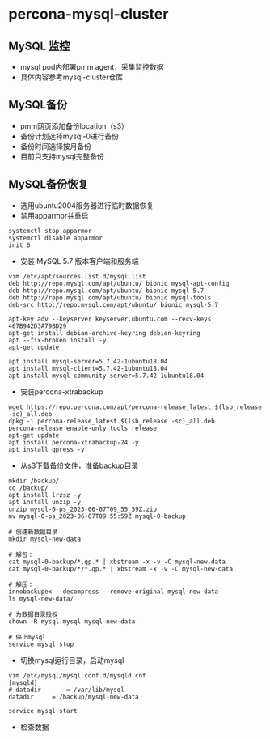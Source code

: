# percona-mysql-cluster
## MySQL 监控
- mysql pod内部署pmm agent，采集监控数据
- 具体内容参考mysql-cluster仓库

## MySQL备份
- pmm网页添加备份location（s3）
- 备份计划选择mysql-0进行备份
- 备份时间选择按月备份
- 目前只支持mysql完整备份

## MySQL备份恢复
- 选用ubuntu2004服务器进行临时数据恢复
- 禁用apparmor并重启
  
```
systemctl stop apparmor
systemctl disable apparmor
init 6
```

- 安装 MySQL 5.7 版本客户端和服务端

```
vim /etc/apt/sources.list.d/mysql.list
deb http://repo.mysql.com/apt/ubuntu/ bionic mysql-apt-config
deb http://repo.mysql.com/apt/ubuntu/ bionic mysql-5.7
deb http://repo.mysql.com/apt/ubuntu/ bionic mysql-tools
deb-src http://repo.mysql.com/apt/ubuntu/ bionic mysql-5.7

apt-key adv --keyserver keyserver.ubuntu.com --recv-keys 467B942D3A79BD29
apt-get install debian-archive-keyring debian-keyring
apt --fix-broken install -y
apt-get update

apt install mysql-server=5.7.42-1ubuntu18.04
apt install mysql-client=5.7.42-1ubuntu18.04
apt install mysql-community-server=5.7.42-1ubuntu18.04
```

- 安装percona-xtrabackup

```
wget https://repo.percona.com/apt/percona-release_latest.$(lsb_release -sc)_all.deb
dpkg -i percona-release_latest.$(lsb_release -sc)_all.deb
percona-release enable-only tools release
apt-get update
apt install percona-xtrabackup-24 -y
apt install qpress -y
```
- 从s3下载备份文件，准备backup目录

```
mkdir /backup/
cd /backup/
apt install lrzsz -y
apt install unzip -y
unzip mysql-0-ps_2023-06-07T09_55_59Z.zip
mv mysql-0-ps_2023-06-07T09:55:59Z mysql-0-backup

# 创建新数据目录
mkdir mysql-new-data

# 解包：
cat mysql-0-backup/*.qp.* | xbstream -x -v -C mysql-new-data
cat mysql-0-backup/*/*.qp.* | xbstream -x -v -C mysql-new-data

# 解压：
innobackupex --decompress --remove-original mysql-new-data
ls mysql-new-data/

# 为数据目录授权
chown -R mysql.mysql mysql-new-data

# 停止mysql
service mysql stop
```

- 切换mysql运行目录，启动mysql

```
vim /etc/mysql/mysql.conf.d/mysqld.cnf
[mysqld]
# datadir		= /var/lib/mysql
datadir		= /backup/mysql-new-data

service mysql start
```

- 检查数据
